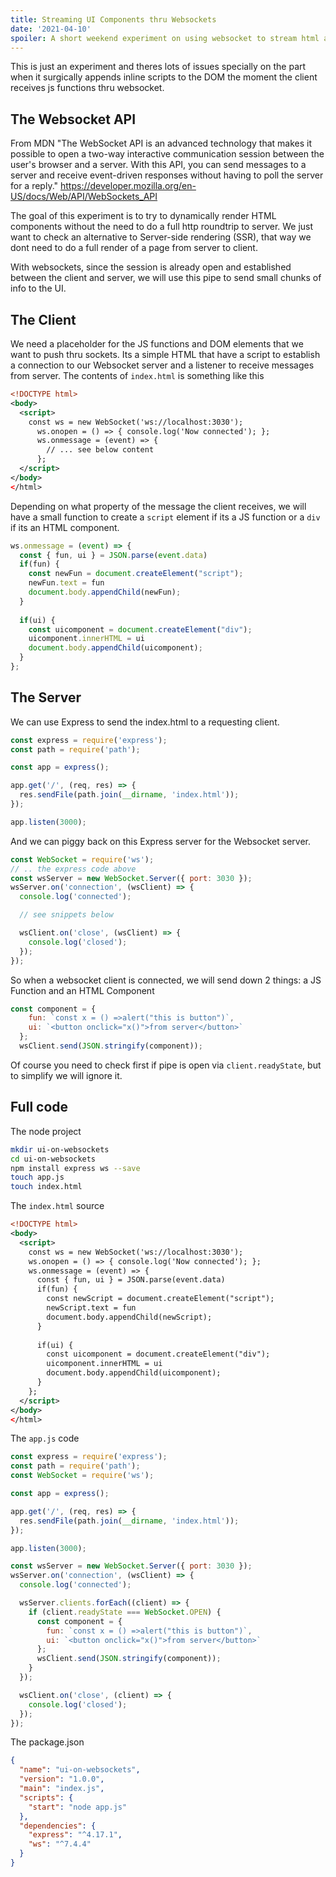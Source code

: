 ```yaml
---
title: Streaming UI Components thru Websockets
date: '2021-04-10'
spoiler: A short weekend experiment on using websocket to stream html and javascript components to client side.Not perfect, and theres lots of issues specially on the part when it surgically appends inline scripts to the DOM the moment the client receives js functions thru websocket. Just for exploration and maybe could inspire you/me to do something similar
---
```


This is just an experiment and theres lots of issues specially on the part when it surgically appends inline scripts to the DOM the moment the client receives js functions thru websocket.

## The Websocket API
From MDN "The WebSocket API is an advanced technology that makes it possible to open a two-way interactive communication session between the user's browser and a server. With this API, you can send messages to a server and receive event-driven responses without having to poll the server for a reply." https://developer.mozilla.org/en-US/docs/Web/API/WebSockets_API

The goal of this experiment is to try to dynamically render HTML components without the need to do a full http roundtrip to server. We just want to check an alternative to Server-side rendering (SSR), that way we dont need to do a full render of a page from server to client.

With websockets, since the session is already open and established between the client and server, we will use this pipe to send small chunks of info to the UI. 

## The Client
We need a placeholder for the JS functions and DOM elements that we want to push thru sockets. Its a simple HTML that have a script to establish a connection to our Websocket server and a listener to receive messages from server. The contents of `index.html` is something like this
```xml
<!DOCTYPE html>
<body>
  <script>
    const ws = new WebSocket('ws://localhost:3030');
      ws.onopen = () => { console.log('Now connected'); };
      ws.onmessage = (event) => {
        // ... see below content
      };
  </script>
</body>
</html>
```

Depending on what property of the message the client receives, we will have a small function to create a `script` element if its a JS function or a `div` if its an HTML component.
```javascript
ws.onmessage = (event) => {
  const { fun, ui } = JSON.parse(event.data)
  if(fun) {
    const newFun = document.createElement("script");
    newFun.text = fun
    document.body.appendChild(newFun);
  }
  
  if(ui) {
    const uicomponent = document.createElement("div");
    uicomponent.innerHTML = ui
    document.body.appendChild(uicomponent); 
  }
};
```

## The Server
We can use Express to send the index.html to a requesting client.
```javascript
const express = require('express');
const path = require('path');

const app = express();

app.get('/', (req, res) => {
  res.sendFile(path.join(__dirname, 'index.html'));
});

app.listen(3000);
```

And we can piggy back on this Express server for the Websocket server.
```javascript
const WebSocket = require('ws');
// .. the express code above
const wsServer = new WebSocket.Server({ port: 3030 });
wsServer.on('connection', (wsClient) => {
  console.log('connected');

  // see snippets below

  wsClient.on('close', (wsClient) => {
    console.log('closed');
  });
});
```
So when a websocket client is connected, we will send down 2 things: a JS Function and an HTML Component
```Javascript
const component = {
    fun: `const x = () =>alert("this is button")`,
    ui: `<button onclick="x()">from server</button>`
  };
  wsClient.send(JSON.stringify(component));
```
Of course you need to check first if pipe is open via `client.readyState`, but to simplify we will ignore it.

## Full code
The node project
```sh
mkdir ui-on-websockets
cd ui-on-websockets
npm install express ws --save
touch app.js
touch index.html
```
The `index.html` source
```xml
<!DOCTYPE html>
<body>
  <script>
    const ws = new WebSocket('ws://localhost:3030');
    ws.onopen = () => { console.log('Now connected'); };
    ws.onmessage = (event) => {
      const { fun, ui } = JSON.parse(event.data)
      if(fun) {
        const newScript = document.createElement("script");
        newScript.text = fun
        document.body.appendChild(newScript);
      }
    
      if(ui) {
        const uicomponent = document.createElement("div");
        uicomponent.innerHTML = ui
        document.body.appendChild(uicomponent); 
      }   
    };
  </script>
</body>
</html>
```
The `app.js` code
```javascript
const express = require('express');
const path = require('path');
const WebSocket = require('ws');

const app = express();

app.get('/', (req, res) => {
  res.sendFile(path.join(__dirname, 'index.html'));
});

app.listen(3000);

const wsServer = new WebSocket.Server({ port: 3030 });
wsServer.on('connection', (wsClient) => {
  console.log('connected');

  wsServer.clients.forEach((client) => {
    if (client.readyState === WebSocket.OPEN) {
      const component = {
        fun: `const x = () =>alert("this is button")`,
        ui: `<button onclick="x()">from server</button>`
      };
      wsClient.send(JSON.stringify(component));
    }
  });

  wsClient.on('close', (client) => {
    console.log('closed');
  });
});

```
The package.json 
```json
{
  "name": "ui-on-websockets",
  "version": "1.0.0",
  "main": "index.js",
  "scripts": {
    "start": "node app.js"
  },
  "dependencies": {
    "express": "^4.17.1",
    "ws": "^7.4.4"
  }
}
```
